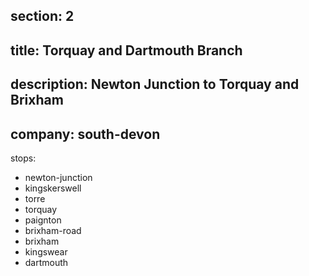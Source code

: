 section: 2
----
title: Torquay and Dartmouth Branch
----
description: Newton Junction to Torquay and Brixham
----
company: south-devon
----
stops:
- newton-junction
- kingskerswell
- torre
- torquay
- paignton
- brixham-road
- brixham
- kingswear
- dartmouth
